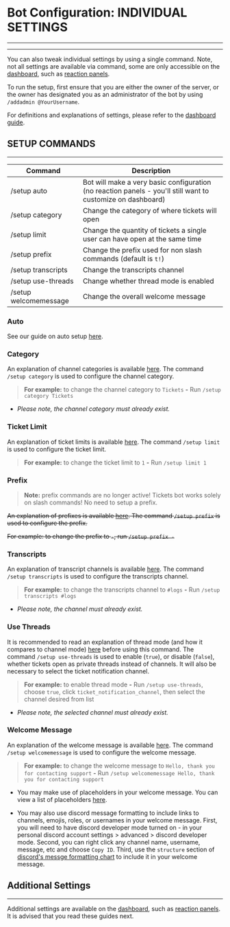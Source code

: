 # Bot Configuration: INDIVIDUAL SETTINGS
***
***

You can also tweak individual settings by using a single command. Note, not all settings are available via command, some are only accessible on the [dashboard](./dashboard.md), such as [reaction panels](./panels.md).

To run the setup, first ensure that you are either the owner of the server, or the owner has designated you as an administrator of the bot by using `/addadmin @YourUsername`.

For definitions and explanations of settings, please refer to the [dashboard guide](./dashboard.md#prefix).

## SETUP COMMANDS
***

|Command|Description|  
|--|--|  
| /setup auto | Bot will make a very basic configuration (no reaction panels - you'll still want to customize on dashboard) |
| /setup category | Change the category of where tickets will open |
| /setup limit | Change the quantity of tickets a single user can have open at the same time |
| /setup prefix | Change the prefix used for non slash commands (default is `t!`) |
| /setup transcripts | Change the transcripts channel |
| /setup use-threads | Change whether thread mode is enabled |
| /setup welcomemessage | Change the overall welcome message |


### Auto

See our guide on auto setup [here](./auto.md).

### Category

An explanation of channel categories is available [here](./dashboard.md#channel-category). The command `/setup category` is used to configure the channel category.

> **For example:** to change the channel category to `Tickets` **-**  Run `/setup category Tickets`

- *Please note, the channel category must already exist.*

### Ticket Limit

An explanation of ticket limits is available [here](./dashboard.md#ticket-limit). The command `/setup limit` is used to configure the ticket limit.

> **For example:** to change the ticket limit to `1` **-** Run `/setup limit 1`

### Prefix

> **Note:** prefix commands are no longer active! Tickets bot works solely on slash commands! No need to setup a prefix.

~~An explanation of prefixes is available [here](./dashboard.md#prefix). The command `/setup prefix` is used to configure the prefix.~~

~~For example: to change the prefix to `-`, run `/setup prefix -`~~

### Transcripts

An explanation of transcript channels is available [here](./dashboard.md#transcripts-channel). The command `/setup transcripts` is used to configure the transcripts channel.

> **For example:** to change the transcripts channel to `#logs` **-** Run `/setup transcripts #logs`

- *Please note, the channel must already exist.*

### Use Threads

It is recommended to read an explanation of thread mode (and how it compares to channel mode) [here](../features/thread-mode.md) before using this command. The command `/setup use-threads` is used to enable (`true`), or disable (`false`), whether tickets open as private threads instead of channels. It will also be necessary to select the ticket notification channel.

> **For example:** to enable thread mode **-** Run `/setup use-threads`, choose `true`, click `ticket_notification_channel`, then select the channel desired from list

- *Please note, the selected channel must already exist.*

### Welcome Message

An explanation of the welcome message is available [here](./dashboard.md#welcome-message). The command `/setup welcomemessage` is used to configure the welcome message.

> **For example:** to change the welcome message to `Hello, thank you for contacting support` **-** Run `/setup welcomemessage Hello, thank you for contacting support`

- You may make use of placeholders in your welcome message. You can view a list of placeholders [here](./placeholders.md).  

- You may also use discord message formatting to include links to channels, emojis, roles, or usernames in your welcome message. First, you will need to have discord developer mode turned on - in your personal discord account settings > advanced > discord developer mode. Second, you can right click any channel name, username, message, etc and choose `Copy ID`.  Third, use the `structure` section of [discord's messge formatting chart](https://discord.com/developers/docs/reference#message-formatting) to include it in your welcome message.

## Additional Settings
***
Additional settings are available on the [dashboard](./dashboard.md), such as [reaction panels](./panels.md). It is advised that you read these guides next.
